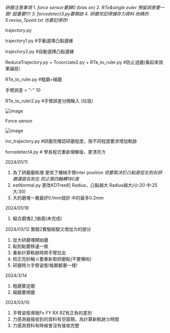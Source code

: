 *研磨注意事項*
*1. force sensor要歸0 (bias on)
2. RTe&single euler 預留誤差要一致! 超重要!!!!
3. forcedetect3.py要開啟
4. 研磨完記得儲存力資料 他媽的
5.revise_Tpoint.txt 也要記得存!*


trajectory.py

trajectory1.py  #手動選擇凸點邊緣

trajectory2.py  #自動選擇凸點邊緣

ReduceTrajectory.py + Tcoorciate2.py + RTe_to_ruler.py   #防止過磨(看起來效果偏低)

RTe_to_ruler.py  #粗磨+細磨

手臂誤差 = "-" 10


RTe_to_ruler2.py  #手臂誤差分開輸入 (垃圾)

![image](https://github.com/yoriii2000/fuckuhsuzting/assets/111038997/f6ea2b25-d827-4232-91d0-006fa44feb78)


Force sensor 

![image](https://github.com/yoriii2000/fuckuhsuzting/assets/111038997/23880a50-f6be-44f4-ba98-27e4476bc0c9)



inc_trajectory.py  #研磨完確認研磨程度，按不同程度要求增加軌跡


forcedetect4.py # 學長程式重新理解版，更漂亮ㄌ

2024/01/11
1. 為了研磨磨耗塊
更改了機械手臂inter position
*但要取決於凸點是從左到右研磨還是右到左*
*防止第四軸轉180度*
2. estNormal.py 更改KDTree的 Radius，凸點越大 Radius越大(小:20 中:25 大:30)
3. 大的磨塊一層最好0.1mm就好 中的最多0.2mm

2024/01/19
1. 擬合磨塊2_1曲面(未完成)

2024/03/12
實驗2實驗經驗又增加ㄌ的部分
1. 從大研磨塊開始磨
2. 點到點要移速一致  
3. 重新計算軌跡時將手臂拉出
4. 校正完砂輪ㄐ要重新取研磨點(不要懶啦)
5. 研磨時ㄉ手臂姿態!每顆都要一樣!

2024/3/14
1. 粗磨要逆磨
2. 細磨要順磨

2024/03/15
1. 手臂姿態導致Fx FY RX RZ有正負的差別
2. 力感測器接收到的資料有空窗期，為計算新軌跡ㄉ時間
3. 力感測資料有時候會沒有接收完整
   

